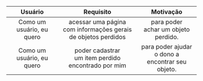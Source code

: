 | Usuário      | Requisito | Motivação     |
| :----:        |    :----:   |          :----: |
| Como um usuário, eu quero      | acessar uma página<br>com informações gerais de objetos perdidos    | para poder<br>achar um objeto perdido.   |
| Como um usuário, eu quero   | poder cadastrar<br>um item perdido encontrado por mim    | para poder ajudar<br> o dono a encontrar seu objeto.      |
